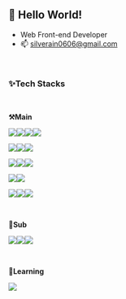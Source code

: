 <!--
  badges https://shields.io/
  icons https://simpleicons.org/
  emoji https://www.emojicopy.com/

- 🔭 I’m currently working on ...

<center>🌱 I’m currently learning ...</center>
- 👯 I’m looking to collaborate on ...
- 📫 How to reach me: ...
- 😄 Pronouns: ...
- ⚡ Fun fact: ...
-->

## 👋 Hello World!
- Web Front-end Developer
- 📫 silverain0606@gmail.com

<br/>

### ✨Tech Stacks

<br/>

**⚒️Main**

<img src="https://img.shields.io/badge/HTML-E34F26?style=for-the-badge&logo=HTML5&logoColor=white" /><img src="https://img.shields.io/badge/CSS-1572B6?style=for-the-badge&logo=CSS3&logoColor=white" /><img src="https://img.shields.io/badge/JavaScript-F7DF1E?style=for-the-badge&logo=JavaScript&logoColor=black" /><img src="https://img.shields.io/badge/TypeScript-3178C6?style=for-the-badge&logo=TypeScript&logoColor=white" />

<img src="https://img.shields.io/badge/React-61DAFB?style=for-the-badge&logo=React&logoColor=black" /><img src="https://img.shields.io/badge/Next-000000?style=for-the-badge&logo=Next.js&logoColor=white" /><img src="https://img.shields.io/badge/Vite-646CFF?style=for-the-badge&logo=Vite&logoColor=white" />

<img src="https://img.shields.io/badge/Storybook-FF4785?style=for-the-badge&logo=Storybook&logoColor=white" /><img src="https://img.shields.io/badge/MUI-007FFF?style=for-the-badge&logo=MUI&logoColor=white" /><img src="https://img.shields.io/badge/Chakra UI-319795?style=for-the-badge&logo=Chakra UI&logoColor=white" />

<img src="https://img.shields.io/badge/Nest-E0234E?style=for-the-badge&logo=NestJS&logoColor=white" /><img src="https://img.shields.io/badge/TypeOrm-333333?style=for-the-badge&logoColor=white" />

<img src="https://img.shields.io/badge/Jest-C21325?style=for-the-badge&logo=Jest&logoColor=white" /><img src="https://img.shields.io/badge/ESLint-B32C3?style=for-the-badge&logo=ESLint&logoColor=white" /><img src="https://img.shields.io/badge/Prettier-F7B93E?style=for-the-badge&logo=Prettier&logoColor=black" />

<br/>

**🔨Sub**

<img src="https://img.shields.io/badge/Vue-4FC08D?style=for-the-badge&logo=Vue.js&logoColor=white" /><img src="https://img.shields.io/badge/GraphQL-E10098?style=for-the-badge&logo=GraphQL&logoColor=white" /><img src="https://img.shields.io/badge/Strapi-2F2E8B?style=for-the-badge&logo=Strapi&logoColor=white" />

<br/>

**🌱Learning**

<img src="https://img.shields.io/badge/Prisma-2D3748?style=for-the-badge&logo=Prisma&logoColor=white" />